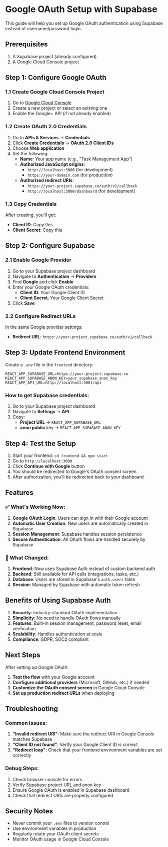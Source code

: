 # Google OAuth Setup with Supabase

This guide will help you set up Google OAuth authentication using Supabase instead of username/password login.

## Prerequisites

1. A Supabase project (already configured)
2. A Google Cloud Console project

## Step 1: Configure Google OAuth

### 1.1 Create Google Cloud Console Project

1. Go to [Google Cloud Console](https://console.cloud.google.com/)
2. Create a new project or select an existing one
3. Enable the Google+ API (if not already enabled)

### 1.2 Create OAuth 2.0 Credentials

1. Go to **APIs & Services** → **Credentials**
2. Click **Create Credentials** → **OAuth 2.0 Client IDs**
3. Choose **Web application**
4. Set the following:
   - **Name**: Your app name (e.g., "Task Management App")
   - **Authorized JavaScript origins**: 
     - `http://localhost:3000` (for development)
     - `https://your-domain.com` (for production)
   - **Authorized redirect URIs**:
     - `https://your-project.supabase.co/auth/v1/callback`
     - `http://localhost:3000/dashboard` (for development)

### 1.3 Copy Credentials

After creating, you'll get:
- **Client ID**: Copy this
- **Client Secret**: Copy this

## Step 2: Configure Supabase

### 2.1 Enable Google Provider

1. Go to your Supabase project dashboard
2. Navigate to **Authentication** → **Providers**
3. Find **Google** and click **Enable**
4. Enter your Google OAuth credentials:
   - **Client ID**: Your Google Client ID
   - **Client Secret**: Your Google Client Secret
5. Click **Save**

### 2.2 Configure Redirect URLs

In the same Google provider settings:
- **Redirect URL**: `https://your-project.supabase.co/auth/v1/callback`

## Step 3: Update Frontend Environment

Create a `.env` file in the `frontend` directory:

```env
REACT_APP_SUPABASE_URL=https://your-project.supabase.co
REACT_APP_SUPABASE_ANON_KEY=your_supabase_anon_key
REACT_APP_API_URL=http://localhost:3001/api
```

### How to get Supabase credentials:

1. Go to your Supabase project dashboard
2. Navigate to **Settings** → **API**
3. Copy:
   - **Project URL** → `REACT_APP_SUPABASE_URL`
   - **anon public** key → `REACT_APP_SUPABASE_ANON_KEY`

## Step 4: Test the Setup

1. Start your frontend: `cd frontend && npm start`
2. Go to `http://localhost:3000`
3. Click **Continue with Google** button
4. You should be redirected to Google's OAuth consent screen
5. After authorization, you'll be redirected back to your dashboard

## Features

### ✅ What's Working Now:

1. **Google OAuth Login**: Users can sign in with their Google account
2. **Automatic User Creation**: New users are automatically created in Supabase
3. **Session Management**: Supabase handles session persistence
4. **Secure Authentication**: All OAuth flows are handled securely by Supabase

### 🔄 What Changed:

1. **Frontend**: Now uses Supabase Auth instead of custom backend auth
2. **Backend**: Still available for API calls (integrations, tasks, etc.)
3. **Database**: Users are stored in Supabase's `auth.users` table
4. **Session**: Managed by Supabase with automatic token refresh

## Benefits of Using Supabase Auth

1. **Security**: Industry-standard OAuth implementation
2. **Simplicity**: No need to handle OAuth flows manually
3. **Features**: Built-in session management, password reset, email verification
4. **Scalability**: Handles authentication at scale
5. **Compliance**: GDPR, SOC2 compliant

## Next Steps

After setting up Google OAuth:

1. **Test the flow** with your Google account
2. **Configure additional providers** (Microsoft, GitHub, etc.) if needed
3. **Customize the OAuth consent screen** in Google Cloud Console
4. **Set up production redirect URLs** when deploying

## Troubleshooting

### Common Issues:

1. **"Invalid redirect URI"**: Make sure the redirect URI in Google Console matches Supabase
2. **"Client ID not found"**: Verify your Google Client ID is correct
3. **"Redirect loop"**: Check that your frontend environment variables are set correctly

### Debug Steps:

1. Check browser console for errors
2. Verify Supabase project URL and anon key
3. Ensure Google OAuth is enabled in Supabase dashboard
4. Check that redirect URIs are properly configured

## Security Notes

- Never commit your `.env` files to version control
- Use environment variables in production
- Regularly rotate your OAuth client secrets
- Monitor OAuth usage in Google Cloud Console

